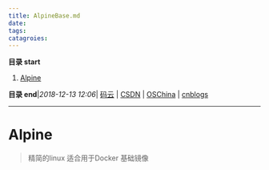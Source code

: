 ```yaml
---
title: AlpineBase.md
date: 
tags: 
catagroies: 
---
```


**目录 start**
 
1. [Alpine](#alpine)

**目录 end**|_2018-12-13 12:06_| [码云](https://gitee.com/gin9) | [CSDN](http://blog.csdn.net/kcp606) | [OSChina](https://my.oschina.net/kcp1104) | [cnblogs](http://www.cnblogs.com/kuangcp)
****************************************
# Alpine 
> 精简的linux 适合用于Docker 基础镜像

